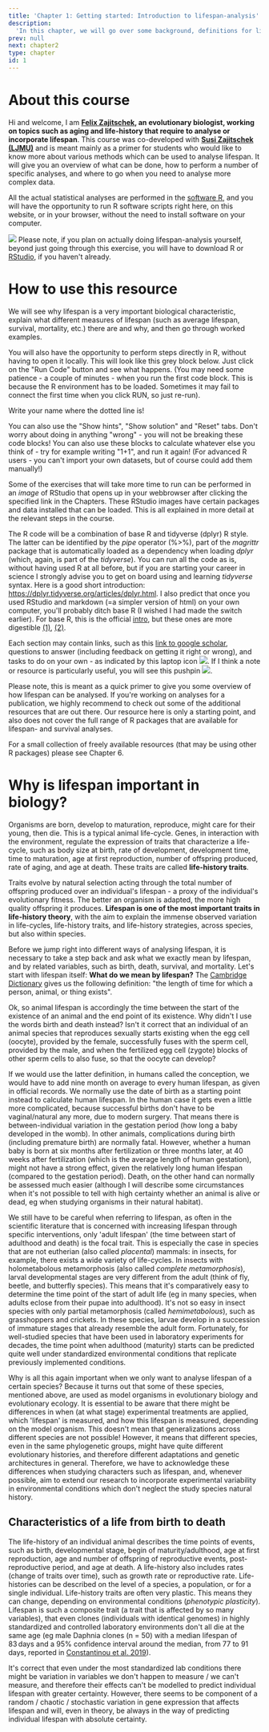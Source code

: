 ```yaml
---
title: 'Chapter 1: Getting started: Introduction to lifespan-analysis'
description:
  'In this chapter, we will go over some background, definitions for lifespan-analysis'
prev: null
next: chapter2
type: chapter
id: 1
---
```


<exercise id="1" title="Preface">

# About this course

Hi and welcome, I am **[Felix Zajitschek](https://felix.zajitschek.net), an evolutionary biologist, working on topics such as aging and life-history that require to analyse or incorporate lifespan**. This course was co-developed with **[Susi Zajitschek (LJMU)](https://www.ljmu.ac.uk/about-us/staff-profiles/faculty-of-science/school-of-biological-and-environmental-sciences/susanne-zajitschek)** and is meant mainly as a primer for students who would like to know more about various methods which can be used to analyse lifespan. It will give you an overview of what can be done, how to perform a number of specific analyses, and where to go when you need to analyse more complex data.

All the actual statistical analyses are performed in the [software R](https://www.r-project.org/about.html), and you will have the opportunity to run R software scripts right here, on this website, or in your browser, without the need to install software on your computer.

![](https://github.com/zajitschek/lifespananalysis/blob/master/images/pushpin.svg?raw=true) Please note, if you plan on actually doing lifespan-analysis yourself, beyond just going through this exercise, you will have to download R or [RStudio](https://rstudio.com/products/rstudio/download/), if you haven't already. 

# How to use this resource

We will see why lifespan is a very important biological characteristic, explain what different measures of lifespan (such as average lifespan, survival, mortality, etc.) there are and why, and then go through worked examples.

You will also have the opportunity to perform steps directly in R, without having to open it locally. This will look like this grey block below. Just click on the "Run Code" button and see what happens. 
(You may need some patience - a couple of minutes - when you run the first code block. This is because the R environment has to be loaded. Sometimes it may fail to connect the first time when you click RUN, so just re-run).

<codeblock id="intro_1">
Write your name where the dotted line is!
</codeblock>

You can also use the "Show hints", "Show solution" and "Reset" tabs. Don't worry about doing in anything "wrong" - you will not be breaking these code blocks! You can also use these blocks to calculate whatever else you think of - try for example writing "1+1", and run it again! (For advanced R users - you can't import your own datasets, but of course could add them manually!)

Some of the exercises that will take more time to run can be performed in an *image* of RStudio that opens up in your webbrowser after clicking the specified link in the Chapters. These RStudio images have certain packages and data installed that can be loaded. This is all explained in more detail at the relevant steps in the course.

The R code will be a combination of base R and tidyverse (dplyr) R style. The latter can be identified by the *pipe* operator (%>%), part of the *magrittr* package that is automatically loaded as a dependency when loading *dplyr* (which, again, is part of the *tidyverse*). You can run all the code as is, without having used R at all before, but if you are starting your career in science I strongly advise you to get on board using and learning *tidyverse* syntax. Here is a good short introduction: https://dplyr.tidyverse.org/articles/dplyr.html. I also predict that once you used RStudio and markdown (=a simpler version of html) on your own computer, you'll probably ditch base R (I wished I had made the switch earlier). For base R, this is the official [intro](https://cran.r-project.org/doc/manuals/r-release/R-intro.html), but these ones are more digestible [(1)](https://rstudio.com/wp-content/uploads/2016/10/r-cheat-sheet-3.pdf), [(2)](https://rpubs.com/rslbliss/r_intro_ws).

Each section may contain links, such as this [link to google scholar](https://scholar.google.com/), questions to answer (including feedback on getting it right or wrong), and tasks to do on your own - as indicated by this laptop icon  ![](https://github.com/zajitschek/lifespananalysis/blob/master/images/computertaskicon.svg?raw=true). If I think a note or resource is particularly useful, you will see this pushpin  ![](https://github.com/zajitschek/lifespananalysis/blob/master/images/pushpin.svg?raw=true).
<br>

Please note, this is meant as a quick primer to give you some overview of how lifespan can be analysed. If you're working on analyses for a publication, we highly recommend to check out some of the additional resources that are out there. Our resource here is only a starting point, and also does not cover the full range of R packages that are available for lifespan- and survival analyses.

For a small collection of freely available resources (that may be using other R packages) please see Chapter 6.

</exercise>

<exercise id="2" title="Introduction">

# Why is lifespan important in biology?   



Organisms are born, develop to maturation, reproduce, might care for their young, then die. This is a typical animal life-cycle. Genes, in interaction with the environment, regulate the expression of traits that characterize a life-cycle, such as body size at birth, rate of development, development time, time to maturation, age at first reproduction, number of offspring produced, rate of aging, and age at death. These traits are called **life-history traits**. 

Traits evolve by natural selection acting through the total number of offspring produced over an individual's lifespan - a proxy of the individual's evolutionary fitness. The better an organism is adapted, the more high quality offspring it produces. **Lifespan is one of the most important traits in life-history theory**, with the aim to explain the immense observed variation in life-cycles, life-history traits, and life-history strategies, across species, but also within species.

Before we jump right into different ways of analysing lifespan, it is necessary to take a step back and ask what we exactly mean by lifespan, and by related variables, such as birth, death, survival, and mortality. Let's start with lifespan itself: **What do we mean by lifespan?** The [Cambridge Dictionary](https://dictionary.cambridge.org/dictionary/english/lifespan) gives us the following definition: "the length of time for which a person, animal, or thing exists". 

Ok, so animal lifespan is accordingly the time between the start of the existence of an animal and the end point of its existence. Why didn't I use the words birth and death instead? Isn't it correct that an individual of an animal species that reproduces sexually starts existing when the egg cell (oocyte), provided by the female, successfully fuses with the sperm cell, provided by the male, and when the fertilized egg cell (zygote) blocks of other sperm cells to also fuse, so that the oocyte can develop? 

If we would use the latter definition, in humans called the conception, we would have to add nine month on average to every human lifespan, as given in official records. We normally use the date of birth as a starting point instead to calculate human lifespan. In the human case it gets even a little more complicated, because successful births don't have to be vaginal/natural any more, due to modern surgery. That means there is between-individual variation in the gestation period (how long a baby developed in the womb). In other animals, complications during birth (including premature birth) are normally fatal. However, whether a human baby is born at six months after fertilization or three months later, at 40 weeks after fertilization (which is the average length of human gestation), might not have a strong effect, given the relatively long human lifespan (compared to the gestation period). Death, on the other hand can normally be assessed much easier (although I will describe some circumstances when it's not possible to tell with high certainty whether an animal is alive or dead, eg when studying organisms in their natural habitat). 

We still have to be careful when referring to lifespan, as often in the scientific literature that is concerned with increasing lifespan through specific interventions, only 'adult lifespan' (the time between start of adulthood and death) is the focal trait. This is especially the case in species that are not eutherian (also called *placental*) mammals: in insects, for example, there exists a wide variety of life-cycles. In insects with holometabolous metamorphosis (also called *complete metamorphosis*), larval developmental stages are very different from the adult (think of fly, beetle, and butterfly species). This means that it's comparatively easy to determine the time point of the start of adult life (eg in many species, when adults eclose from their pupae into adulthood). It's not so easy in insect species with only partial metamorphosis (called *hemimetabolous*), such as grasshoppers and crickets. In these species, larvae develop in a succession of immature stages that already resemble the adult form. Fortunately, for well-studied species that have been used in laboratory experiments for decades, the time point when adulthood (maturity) starts can be predicted quite well under standardized environmental conditions that replicate previously implemented conditions.

Why is all this again important when we only want to analyse lifespan of a certain species? Because it turns out that some of these species, mentioned above, are used as model organisms in evolutionary biology and evolutionary ecology. It is essential to be aware that there might be differences in when (at what stage) experimental treatments are applied, which 'lifespan' is measured, and how this lifespan is measured, depending on the model organism. This doesn't mean that generalizations across different species are not possible! However, it means that different species, even in the same phylogenetic groups, might have quite different evolutionary histories, and therefore different adaptations and genetic architectures in general. Therefore, we have to acknowledge these differences when studying characters such as lifespan, and, whenever possible, aim to extend our research to incorporate experimental variability in environmental conditions which don't neglect the study species natural history.

## Characteristics of a life from birth to death

The life-history of an individual animal describes the time points of events, such as birth, developmental stage, begin of maturity/adulthood, age at first reproduction, age  and number of offspring of reproductive events, post-reproductive period, and age at death. A life-history also includes rates (change of traits over time), such as growth rate or reproductive rate. Life-histories can be described on the level of a species, a population, or for a single individual. Life-history traits are often very plastic. This means they can change, depending on environmental conditions (*phenotypic plasticity*). Lifespan is such a composite trait (a trait that is affected by so many variables), that even clones (individuals with identical genomes) in highly standardized and controlled laboratory environments don't all die at the same age (eg male Daphnia clones  (n = 50) with a median lifespan of 83 days and a 95% confidence interval around the median, from 77 to 91 days, reported in [Constantinou et al. 2019](https://www.sciencedirect.com/science/article/pii/S0531556519300762)). 

It's correct that even under the most standardized lab conditions there might be variation in variables we don't happen to measure / we can't measure, and therefore their effects can't be modelled to predict individual lifespan with greater certainty. However, there  seems to be component of a random / chaotic / stochastic variation in gene expression that affects lifespan and will, even in theory, be always in the way of predicting individual lifespan with absolute certainty.



</exercise>


